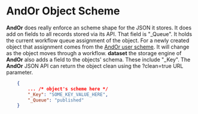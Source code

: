 
# AndOr Object Scheme

**AndOr** does really enforce an scheme shape for the JSON it stores.
It does add on fields to all records stored via its API. That field
is "\_Queue". It holds the current workflow queue assignment of the
object. For a newly created object that assignment comes from the
[AndOr user scheme](User-Schema.html). It will change as the object
moves through a workflow.  **dataset** the storage engine of **AndOr** also adds a field to the objects' schema. These include "\_Key". The **AndOr** JSON API can return the object clean using the ?clean=true URL parameter.

```json
    {
        ... /* object's scheme here */
        "_Key": "SOME_KEY_VALUE_HERE",
        "_Queue": "published"
    }       
```

